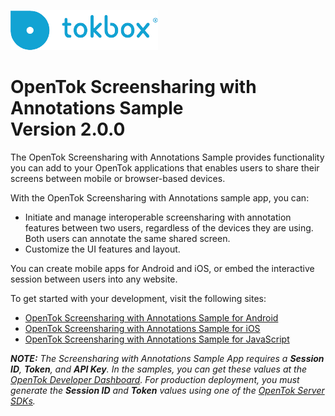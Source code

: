 ![logo](./tokbox-logo.png)

# OpenTok Screensharing with Annotations Sample<br/>Version 2.0.0

The OpenTok Screensharing with Annotations Sample provides functionality you can add to your OpenTok applications that enables users to share their screens between mobile or browser-based devices.

With the OpenTok Screensharing with Annotations sample app, you can:

- Initiate and manage interoperable screensharing with annotation features between two users, regardless of the devices they are using. Both users can annotate the same shared screen.
- Customize the UI features and layout.

You can create mobile apps for Android and iOS, or embed the interactive session between users into any website.

To get started with your development, visit the following sites:

- [OpenTok Screensharing with Annotations Sample for Android](./android)
- [OpenTok Screensharing with Annotations Sample for iOS](./ios)
- [OpenTok Screensharing with Annotations Sample for JavaScript](./JS)

_**NOTE:** The Screensharing with Annotations Sample App requires a **Session ID**, **Token**, and **API Key**. In the samples, you can get these values at the [OpenTok Developer Dashboard](https://dashboard.tokbox.com/). For production deployment, you must generate the **Session ID** and **Token** values using one of the [OpenTok Server SDKs](https://tokbox.com/developer/sdks/server/)._
